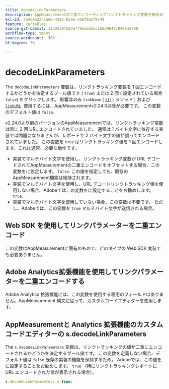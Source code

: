```yaml
---
title: decodeLinkParameters
description: AppMeasurementの二重エンコーディングリンクトラッキング変数を有効または無効にします。
exl-id: 7a4cea23-5ae6-4a8b-82a6-c68f9a1f9c49
feature: Variables
source-git-commit: 12d35a0f503ef79eabd55c169d9642c049542798
workflow-type: tm+mt
source-wordcount: '303'
ht-degree: 7%

---
```


# decodeLinkParameters

The `decodeLinkParameters` 変数は、リンクトラッキング変数を 1 回エンコードするかどうかを決定するブール値です ( `true`) または 2 回 ( 設定されている場合 `false`) をクリックします。 影響はのみ `linkName` ( [`tl()`](../functions/tl-method.md) メソッド ) および [`linkURL`](linkurl.md). 使用するには、AppMeasurementv2.24.0以降が必要です。 この変数のデフォルト値は `false`.

v2.24.0より前のバージョンのAppMeasurementでは、リンクトラッキング変数は常に 2 回 URL エンコードされていました。 通常は 1 バイト文字に依存する実装では問題になりませんが、レポートで 2 バイト文字の値が誤ってエンコードされていました。 この変数を `true` はリンクトラッキング値を 1 回エンコードします。これは通常、必要な動作です。

* 実装でマルチバイト文字を使用し、リンクトラッキング変数が URL デコードされてAppMeasurementの二重エンコードをオフセットする場合、この変数をに設定します。 `false`. この値を指定しても、既存のAppMeasurement機能は維持されます。
* 実装でマルチバイト文字を使用し、URL デコードリンクトラッキング値を使用しない場合、Adobeではこの変数をに設定することをお勧めします。 `true`.
* 実装でマルチバイト文字を使用していない場合、この変数は不要です。 ただし、Adobeでは、この変数を `true` マルチバイト文字が送信される場合。

## Web SDK を使用してリンクパラメーターを二重エンコード

この変数はAppMeasurementに固有のもので、どのタイプの Web SDK 実装でも必要ありません。

## Adobe Analytics拡張機能を使用してリンクパラメーターを二重エンコードする

Adobe Analytics 拡張機能には、この変数を使用する専用のフィールドはありません。AppMeasurement 構文に従って、カスタムコードエディターを使用します。

## AppMeasurementと Analytics 拡張機能のカスタムコードエディターの s.decodeLinkParameters

The `s.decodeLinkParameters` 変数は、リンクトラッキングの値が二重にエンコードされるかどうかを決定するブール値です。 この変数を定義しない場合、デフォルト値は `false` 既存の実装の機能を保持するため。 Adobeでは、この値をに設定することをお勧めします。 `true` （特にリンクトラッキングレポートに URL エンコードされた値が表示される場合）。

```js
s.decodeLinkParameters = true;
```
